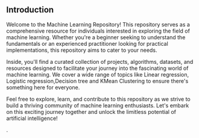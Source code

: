 ## Introduction

Welcome to the Machine Learning Repository! This repository serves as a comprehensive resource for individuals interested in exploring the field of machine learning. Whether you're a beginner seeking to understand the fundamentals or an experienced practitioner looking for practical implementations, this repository aims to cater to your needs.

Inside, you'll find a curated collection of projects, algorithms, datasets, and resources designed to facilitate your journey into the fascinating world of machine learning. We cover a wide range of topics like Linear regression, Logistic regression,Decision tree and KMean Clustering to ensure there's something here for everyone.

Feel free to explore, learn, and contribute to this repository as we strive to build a thriving community of machine learning enthusiasts. Let's embark on this exciting journey together and unlock the limitless potential of artificial intelligence!



.



  
